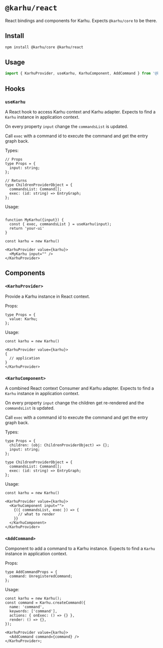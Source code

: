 # `@karhu/react`

React bindings and components for Karhu. Expects `@karhu/core` to be there.

## Install

```bash
npm install @karhu/core @karhu/react
```

## Usage

```js
import { KarhuProvider, useKarhu, KarhuComponent, AddCommand } from '@karhu/react';
```

## Hooks

### `useKarhu`

A React hook to access Karhu context and Karhu adapter.
Expects to find a `Karhu` instance in application context.

On every property `input` change the `commandsList` is updated.

Call `exec` with a command id to execute the command and get the entry
graph back.

Types:

```tsx
// Props
type Props = {
  input: string;
};

// Returns
type ChildrenProviderObject = {
  commandsList: Command[];
  exec: (id: string) => EntryGraph;
};
```

Usage:

```tsx

function MyKarhu({input}) {
  const { exec, commandsList } = useKarhu(input);
  return 'your-ui'
}

const karhu = new Karhu()

<KarhuProvider value={karhu}>
  <MyKarhu input="" />
</KarhuProvider>
```

## Components

### `<KarhuProvider>`

Provide a Karhu instance in React context.

Props:

```tsx
type Props = {
  value: Karhu;
};
```

Usage:

```tsx
const karhu = new Karhu()

<KarhuProvider value={karhu}>
{
  // application
}
</KarhuProvider>
```

### `<KarhuComponent>`

A combined React context Consumer and Karhu adapter.
Expects to find a `Karhu` instance in application context.

On every property `input` change the children get re-rendered
and the `commandsList` is updated.

Call `exec` with a command id to execute the command and get the entry
graph back.

Types:

```tsx
type Props = {
  children: (obj: ChildrenProviderObject) => {};
  input: string;
};

type ChildrenProviderObject = {
  commandsList: Command[];
  exec: (id: string) => EntryGraph;
};
```

Usage:

```tsx
const karhu = new Karhu()

<KarhuProvider value={karhu}>
  <KarhuComponent input="">
    {({ commandsList, exec }) => {
      // what to render
    }}
  </KarhuComponent>
</KarhuProvider>
```

### `<AddCommand>`

Component to add a command to a Karhu instance.
Expects to find a `Karhu` instance in application context.

Props:

```tsx
type AddCommandProps = {
  command: UnregisteredCommand;
};
```

Usage:

```tsx
const karhu = new Karhu();
const command = Karhu.createCommand({
  name: 'command',
  keywords: ['command'],
  actions: { onExec: () => {} },
  render: () => {},
});

<KarhuProvider value={karhu}>
  <AddCommand command={command} />
</KarhuProvider>;
```
